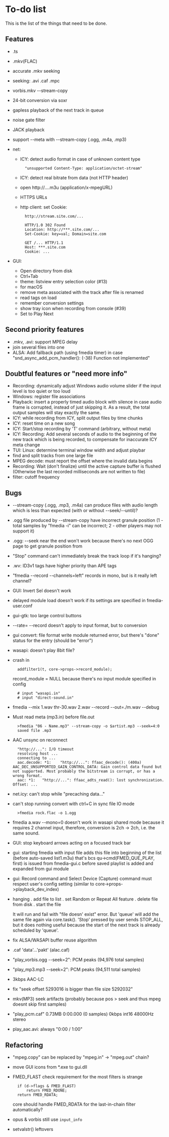 # To-do list

This is the list of the things that need to be done.

## Features

* .ts
* .mkv(FLAC)
* accurate .mkv seeking
* seeking: .avi .caf .mpc
* vorbis.mkv --stream-copy
* 24-bit conversion via soxr
* gapless playback of the next track in queue
* noise gate filter
* JACK playback
* support --meta with --stream-copy (.ogg, .m4a, .mp3)

* net:
	* ICY: detect audio format in case of unknown content type

			"unsupported Content-Type: application/octet-stream"

	* ICY: detect real bitrate from data (not HTTP header)
	* open http://....m3u (application/x-mpegURL)
	* HTTPS URLs
	* http client: set Cookie:

			http://stream.site.com/...

			HTTP/1.0 302 Found
			Location: http://***.site.com/...
			Set-Cookie: key=val; Domain=site.com

			GET /... HTTP/1.1
			Host: ***.site.com
			Cookie: ...

* GUI:
	* Open directory from disk
	* Ctrl+Tab
	* theme: listview entry selection color (#13)
	* for macOS
	* remove meta associated with the track after file is renamed
	* read tags on load
	* remember conversion settings
	* show tray icon when recording from console (#39)
	* Set to Play Next

## Second priority features

* .mkv, .avi: support MPEG delay
* join several files into one
* ALSA: Add fallback path (using fmedia timer) in case "snd_async_add_pcm_handler(): (-38) Function not implemented"

## Doubtful features or "need more info"

* Recording: dynamically adjust Windows audio volume slider if the input level is too quiet or too loud
* Windows: register file associations
* Playback: insert a properly timed audio block with silence in case audio frame is corrupted, instead of just skipping it.  As a result, the total output samples will stay exactly the same.
* ICY: while recording from ICY, split output files by time chunks
* ICY: reset time on a new song
* ICY: Start/stop recording by 'T' command (arbitrary, without meta)
* ICY: Recording: Add several seconds of audio to the beginning of the new track which is being recorded, to compensate for inaccurate ICY meta change
* TUI: Linux: determine terminal window width and adjust playbar
* find and split tracks from one large file
* MPEG decode: must report the offset where the invalid data begins
* Recording: Wait (don't finalize) until the active capture buffer is flushed (Otherwise the last recorded milliseconds are not written to file)
* filter: cutoff frequency


## Bugs

* --stream-copy (.ogg, .mp3, .m4a) can produce files with audio length which is less than expected (with or without --seek/--until)?
* .ogg file produced by --stream-copy have incorrect granule position (1 - total samples by "fmedia -i" can be incorrect;  2 - other players may not support it)
* .ogg: --seek near the end won't work because there's no next OGG page to get granule position from
* "Stop" command can't immediately break the track loop if it's hanging?
* .wv: ID3v1 tags have higher priority than APE tags
* "fmedia --record --channels=left" records in mono, but is it really left channel?
* GUI: Invert Sel doesn't work
* delayed module load doesn't work if its settings are specified in fmedia-user.conf
* gui-gtk: too large control buttons
* --rate= --record doesn't apply to input format, but to conversion
* gui convert: file format write module returned error, but there's "done" status for the entry (should be "error")
* wasapi: doesn't play 8bit file?
* crash in

		addfilter1(t, core->props->record_module);

	record_module = NULL
	because there's no input module specified in config

		# input "wasapi.in"
		# input "direct-sound.in"

* fmedia --mix 1.wav thr-30.wav 2.wav --record --out=./m.wav --debug
* Must read meta (mp3.in) before file.out

		>fmedia "06 - Name.mp3" --stream-copy -o $artist.mp3 --seek=4:0
		saved file .mp3

* AAC unsync on reconnect

		"http://...": I/O timeout
		resolving host ...
		connecting to ...
		aac.decode: *1:    "http://...": ffaac_decode(): (400a) AAC_DEC_UNSUPPORTED_GAIN_CONTROL_DATA: Gain control data found but not supported. Most probably the bitstream is corrupt, or has a wrong format.
		aac: *1:   "http://...": ffaac_adts_read(): lost synchronization.  Offset: ...

* net.icy: can't stop while "precaching data..."
* can't stop running convert with ctrl+C in sync file IO mode

		>fmedia rock.flac -o 1.ogg

* fmedia a.wav --mono=0
	doesn't work in wasapi shared mode because it requires 2 channel input, therefore, conversion is 2ch -> 2ch, i.e. the same sound.

* GUI: stop keyboard arrows acting on a focused track bar

* gui: starting fmedia with input file adds this file into beginning of the list (before auto-saved list1.m3u)
	that's bcs qu->cmd(FMED_QUE_PLAY, first) is issued from fmedia-gui.c before saved playlist is added and expanded from gui module

* gui: Record command and Select Device (Capture) command must respect user's config setting (similar to core->props->playback_dev_index)

* hanging
	. add file to list
	. set Random or Repeat All feature
	. delete file from disk
	. start the file

	It will run and fail with "file doesn' exist" error.
	But 'queue' will add the same file again via core.task().
	'Stop' pressed by user sends STOP_ALL, but it does nothing useful
	 because the start of the next track is already scheduled by 'queue'.

* fix ALSA/WASAPI buffer reuse algorithm
* .caf 'data'...'pakt' (alac.caf)
* "play_vorbis.ogg --seek=2": PCM peaks (94,976 total samples)
* "play_mp3.mp3 --seek=2": PCM peaks (94,511 total samples)
* 3kbps AAC-LC
* fix "seek offset 5293016 is bigger than file size 5292032"
* mkv(MP3) seek artifacts (probably because pos > seek and thus mpeg doesnt skip first samples)
* "play_pcm.caf" 0.73MB 0:00.000 (0 samples) 0kbps  int16 48000Hz stereo
* play_aac.avi: always "0:00 / 1:00"

## Refactoring

* "mpeg.copy" can be replaced by "mpeg.in" -> "mpeg.out" chain?
* move GUI icons from *.exe to gui.dll

* FMED_FLAST check requirement for the most filters is strange

		if (d->flags & FMED_FLAST)
			return FMED_RDONE;
		return FMED_RDATA;

	core should handle FMED_RDATA for the last-in-chain filter automatically?

* opus & vorbis still use `input_info`
* setvalstr() leftovers
